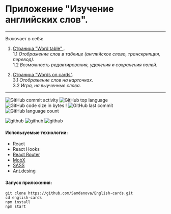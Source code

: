 # Приложение "Изучение английских слов".

---

Включает в себя:

1. <ins>Страница "Word table" </ins>. <br>
   1.1  _Отображение слов в таблице (английское слово, транскрипция, перевод)_.<br>
   1.2  _Возможность редактирования, удаления и сохранения полей_.<br>

2. <ins>Страница "Words on cards"</ins>.<br>
   3.1  _Отображение слов на карточках_.<br>
   3.2  _Игра, на выученные слова_.<br>

---

![GitHub commit activity](https://img.shields.io/github/commit-activity/y/AnastasiyaMAV/words_on_cards_project?color=%23ffcc00) ![GitHub top language](https://img.shields.io/github/languages/top/AnastasiyaMAV/words_on_cards_project?color=%23ffcc00) ![GitHub code size in bytes](https://img.shields.io/github/languages/code-size/AnastasiyaMAV/words_on_cards_project?color=%23ffcc00) ! ![GitHub last commit](https://img.shields.io/github/last-commit/AnastasiyaMAV/words_on_cards_project?color=%23ffcc00) ![GitHub language count](https://img.shields.io/github/languages/count/AnastasiyaMAV/words_on_cards_project?color=%23ffcc00)

![github](https://github.com/Samdanova/English-cards/blob/main/english/src/assets/img/en1.png)
![github](https://github.com/Samdanova/English-cards/blob/main/english/src/assets/img/en2.png)
![github](https://github.com/Samdanova/English-cards/blob/main/english/src/assets/img/en3.png)
#### Используемые технологии:

- React
- React Hooks
- [React Router](https://v5.reactrouter.com/web/guides/quick-start)
- [MobX](https://mobx.js.org/getting-started)
- [SASS](https://sass-lang.com/)
- [Ant.desing](https://ant.design/)

#### Запуск приложения:

```
git clone https://github.com/Samdanova/English-cards.git
cd english-cards
npm install
npm start
```